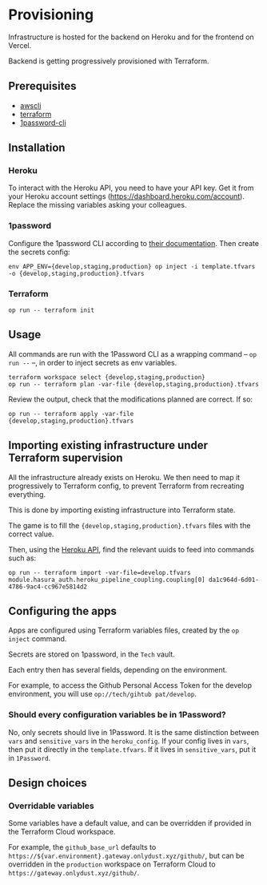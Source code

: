 # Provisioning

Infrastructure is hosted for the backend on Heroku and for the frontend on Vercel.

Backend is getting progressively provisioned with Terraform.

## Prerequisites

- [awscli](https://aws.amazon.com/fr/cli/)
- [terraform](https://developer.hashicorp.com/terraform/downloads)
- [1password-cli](https://developer.1password.com/docs/cli/get-started/#install)

## Installation

### Heroku

To interact with the Heroku API, you need to have your API key. Get it from your Heroku account settings (https://dashboard.heroku.com/account).
Replace the missing variables asking your colleagues.

### 1password

Configure the 1password CLI according to [their documentation](https://developer.1password.com/docs/cli/get-started/#install).
Then create the secrets config:

```
env APP_ENV={develop,staging,production} op inject -i template.tfvars -o {develop,staging,production}.tfvars
```

### Terraform

```
op run -- terraform init
```

## Usage

All commands are run with the 1Password CLI as a wrapping command – `op run --` –, in order to inject secrets as env variables.

```
terraform workspace select {develop,staging,production}
op run -- terraform plan -var-file {develop,staging,production}.tfvars
```

Review the output, check that the modifications planned are correct. If so:

```
op run -- terraform apply -var-file {develop,staging,production}.tfvars
```

## Importing existing infrastructure under Terraform supervision

All the infrastructure already exists on Heroku.
We then need to map it progressively to Terraform config, to prevent Terraform from recreating everything.

This is done by importing existing infrastructure into Terraform state.

The game is to fill the `{develop,staging,production}.tfvars` files with the correct value.

Then, using the [Heroku API](https://devcenter.heroku.com/articles/platform-api-reference), find the relevant uuids to feed into commands such as:

```
op run -- terraform import -var-file=develop.tfvars module.hasura_auth.heroku_pipeline_coupling.coupling[0] da1c964d-6d01-4786-9ac4-cc967e5814d2
```

## Configuring the apps

Apps are configured using Terraform variables files, created by the `op inject` command.

Secrets are stored on 1password, in the `Tech` vault.

Each entry then has several fields, depending on the environment.

For example, to access the Github Personal Access Token for the develop environment, you will use `op://tech/gihtub pat/develop`.

### Should every configuration variables be in 1Password?

No, only secrets should live in 1Password. It is the same distinction between `vars` and `sensitive_vars` in the `heroku_config`.
If your config lives in `vars`, then put it directly in the `template.tfvars`. If it lives in `sensitive_vars`, put it in `1Password`.

## Design choices

### Overridable variables

Some variables have a default value, and can be overridden if provided in the Terraform Cloud workspace.

For example, the `github_base_url` defaults to `https://${var.environment}.gateway.onlydust.xyz/github/`, but can be overridden in the `production` workspace on Terraform Cloud to `https://gateway.onlydust.xyz/github/`.
